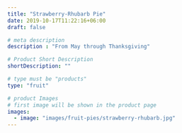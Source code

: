 ```yaml
---
title: "Strawberry-Rhubarb Pie"
date: 2019-10-17T11:22:16+06:00
draft: false

# meta description
description : "From May through Thanksgiving"

# Product Short Description
shortDescription: ""

# type must be "products"
type: "fruit"

# product Images
# first image will be shown in the product page
images:
  - image: "images/fruit-pies/strawberry-rhubarb.jpg"
---
```

